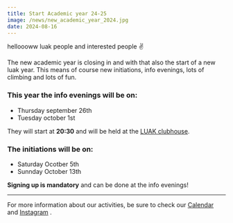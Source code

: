```yaml
---
title: Start Academic year 24-25
image: /news/new_academic_year_2024.jpg
date: 2024-08-16
---
```


helloooww luak people and interested people ✌️

The new academic year is closing in and with that also the start of a new luak year. This means of course new initiations, info evenings, lots of climbing and lots of fun.

<!--more-->

### This year the info evenings will be on:

- Thursday september 26th
- Tuesday october 1st

They will start at **20:30** and will be held at the [LUAK clubhouse](https://maps.app.goo.gl/jsTEcNJVkh2E74Wb7).

### The initiations will be on:

- Saturday Ocotber 5th
- Sunnday October 13th

**Signing up is mandatory** and can be done at the info evenings!

---

For more information about our activities, be sure to check our [Calendar](/calendar) and [Instagram](https://www.instagram.com/luakleuven/) .
